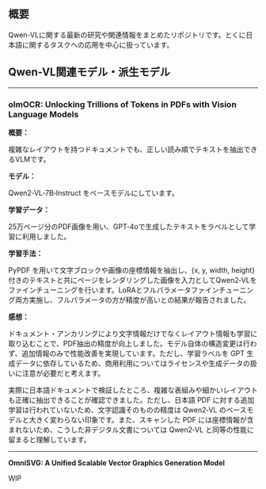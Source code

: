 ## 概要

Qwen-VLに関する最新の研究や関連情報をまとめたリポジトリです。とくに日本語に関するタスクへの応用を中心に扱っています。

## Qwen-VL関連モデル・派生モデル

---

### olmOCR: Unlocking Trillions of Tokens in PDFs with Vision Language Models

**概要：**

複雑なレイアウトを持つドキュメントでも、正しい読み順でテキストを抽出できるVLMです。

**モデル：** 

Qwen2‑VL‑7B‑Instruct をベースモデルにしています。

**学習データ：**

25万ページ分のPDF画像を用い、GPT‑4oで生成したテキストをラベルとして学習に利用しました。

**学習手法：**

PyPDF を用いて文字ブロックや画像の座標情報を抽出し、{x, y, width, height} 付きのテキストと共にページをレンダリングした画像を入力としてQwen2‑VLをファインチューニングを行います。LoRAとフルパラメータファインチューニング両方実施し、フルパラメータの方が精度が高いとの結果が報告されました。

**感想：**

ドキュメント・アンカリングにより文字情報だけでなくレイアウト情報も学習に取り込むことで、PDF抽出の精度が向上しました。モデル自体の構造変更は行わず、追加情報のみで性能改善を実現しています。ただし、学習ラベルを GPT 生成データに依存しているため、商用利用についてはライセンスや生成データの扱いに注意が必要だと考えます。

実際に日本語ドキュメントで検証したところ、複雑な表組みや細かいレイアウトも正確に抽出できることが確認できました。ただし、日本語 PDF に対する追加学習は行われていないため、文字認識そのものの精度は Qwen2‑VL のベースモデルと大きく変わらない印象です。また、スキャンした PDF には座標情報が含まれないため、こうした非デジタル文書については Qwen2‑VL と同等の性能に留まると理解しています。

---

**OmniSVG: A Unified Scalable Vector Graphics Generation Model**

WIP
